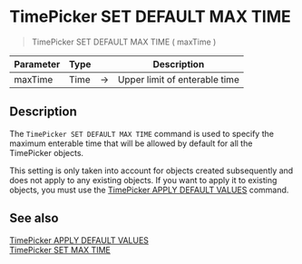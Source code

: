 # TimePicker SET DEFAULT MAX TIME

> TimePicker SET DEFAULT MAX TIME ( maxTime )

| Parameter | Type |     | Description |
| --- | --- | --- | --- |
| maxTime | Time | → | Upper limit of enterable time |

## Description

The `TimePicker SET DEFAULT MAX TIME` command is used to specify the maximum enterable time that will be allowed by default for all the TimePicker objects.

This setting is only taken into account for objects created subsequently and does not apply to any existing objects. If you want to apply it to existing objects, you must use the [TimePicker APPLY DEFAULT VALUES](TimePicker%20APPLY%20DEFAULT%20VALUES.pt.md) command.

## See also

[TimePicker APPLY DEFAULT VALUES](TimePicker%20APPLY%20DEFAULT%20VALUES.pt.md)  
[TimePicker SET MAX TIME](TimePicker%20SET%20MAX%20TIME.pt.md)
